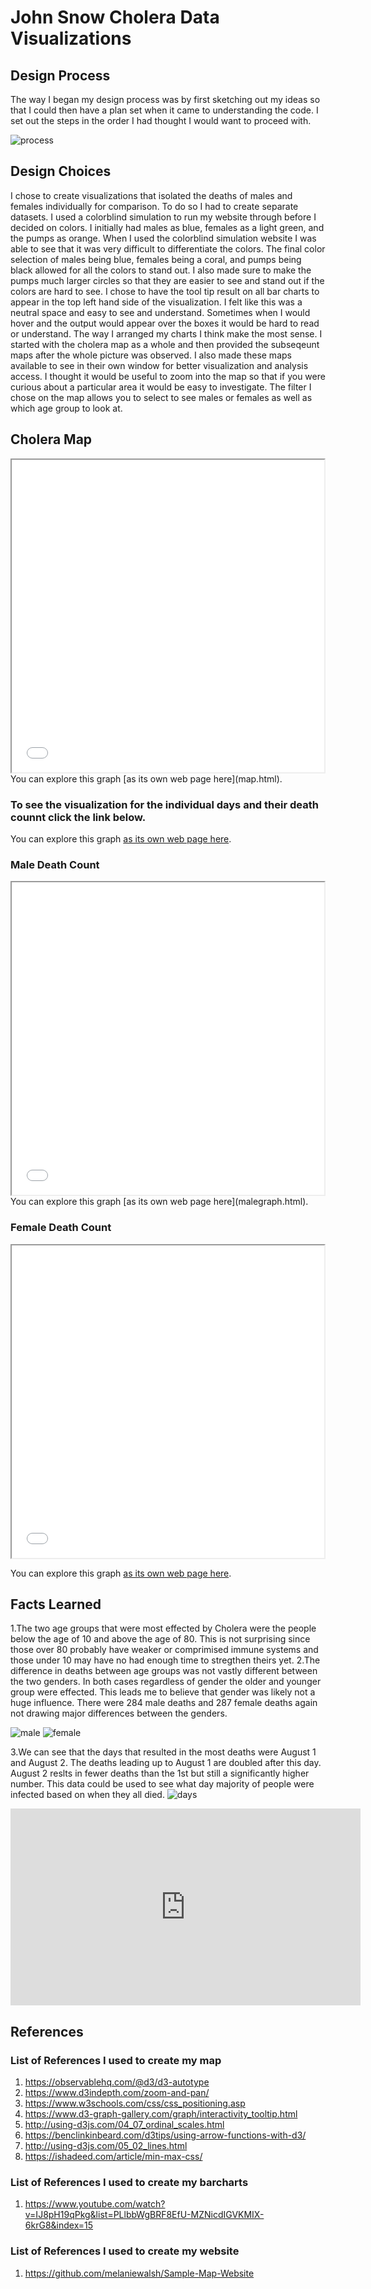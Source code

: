 # John Snow Cholera Data Visualizations

## Design Process

The way I began my design process was by first sketching out my ideas so that I could then have a plan set when it came to understanding the code. I set out the steps in the order I had thought I would want to proceed with.


![process](https://user-images.githubusercontent.com/95446588/156775604-1a35c354-6f76-4bb4-8f7f-d7b6e53c1c2f.jpg)

## Design Choices 
I chose to create visualizations that isolated the deaths of males and females individually for comparison. To do so I had to create separate datasets. 
I used a colorblind simulation to run my website through before I decided on colors. I initially had males as blue, females as a light green, and the pumps as orange. When I used the colorblind simulation website I was able to see that it was very difficult to differentiate the colors. The final color selection of males being blue, females being a coral, and pumps being black allowed for all the colors to stand out. I also made sure to make the pumps much larger circles so that they are easier to see and stand out if the colors are hard to see. 
I chose to have the tool tip result on all bar charts to appear in the top left hand side of the visualization. I felt like this was a neutral space and easy to see and understand. Sometimes when I would hover and the output would appear over the boxes it would be hard to read or understand. 
The way I arranged my charts I think make the most sense. I started with the cholera map as a whole and then provided the subseqeunt maps after the whole picture was observed. I also made these maps available to see in their own window for better visualization and analysis access. 
I thought it would be useful to zoom into the map so that if you were curious about a particular area it would be easy to investigate. 
The filter I chose on the map allows you to select to see males or females as well as which age group to look at. 

## Cholera Map 

<iframe src="map.html" height="500" width="500"></iframe>
You can explore this graph [as its own web page here](map.html).

### To see the visualization for the individual days and their death counnt click the link below. 

You can explore this graph [as its own web page here](deathdays.html).

### Male Death Count 

<iframe src="malegraph.html" height="500" width="500"></iframe>
You can explore this graph [as its own web page here](malegraph.html).

### Female Death Count

<iframe src="femalegraph.html" height="500" width="500"></iframe>

You can explore this graph [as its own web page here](femalegraph.html).


## Facts Learned 
1.The two age groups that were most effected by Cholera were the people below the age of 10 and above the age of 80. This is not surprising since those over 80 probably have weaker or comprimised immune systems and those under 10 may have no had enough time to stregthen theirs yet. 
2.The difference in deaths between age groups was not vastly different between the two genders. In both cases regardless of gender the older and younger group were effected. This leads me to believe that gender was likely not a huge influence. There were 284 male deaths and 287 female deaths again not drawing major differences between the genders.

![male](https://user-images.githubusercontent.com/95446588/156775026-1b5a5fb7-c7c1-4830-bda8-cef10c61e08d.jpg)
![female](https://user-images.githubusercontent.com/95446588/156775105-9bb520d3-35cf-4d9a-ba4c-e6c1ac158a05.jpg)

3.We can see that the days that resulted in the most deaths were August 1 and August 2. The deaths leading up to August 1 are doubled after this day. August 2 reslts in fewer deaths than the 1st but still a significantly higher number. This data could be used to see what day majority of people were infected based on when they all died. 
![days](https://user-images.githubusercontent.com/95446588/156775124-6e74c157-c183-46be-936f-18faa3ba1718.jpg)



<iframe width="560" height="315" src="https://www.youtube.com/embed/KPb2LeDHLD8?start=3" title="YouTube video player" frameborder="0" allow="accelerometer; autoplay; clipboard-write; encrypted-media; gyroscope; picture-in-picture" allowfullscreen></iframe>

## References 
### List of References I used to create my map 
1. https://observablehq.com/@d3/d3-autotype
2. https://www.d3indepth.com/zoom-and-pan/
3. https://www.w3schools.com/css/css_positioning.asp
4. https://www.d3-graph-gallery.com/graph/interactivity_tooltip.html
5. http://using-d3js.com/04_07_ordinal_scales.html
6. https://benclinkinbeard.com/d3tips/using-arrow-functions-with-d3/
7. http://using-d3js.com/05_02_lines.html
8. https://ishadeed.com/article/min-max-css/


### List of References I used to create my barcharts 
1. https://www.youtube.com/watch?v=IJ8pH19qPkg&list=PLlbbWgBRF8EfU-MZNicdIGVKMIX-6krG8&index=15

### List of References I used to create my website 
1. https://github.com/melaniewalsh/Sample-Map-Website



